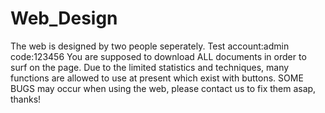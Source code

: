 # Web_Design
 
 The web is designed by two people seperately.
 Test account:admin code:123456
 You are supposed to download ALL documents in order to surf on the page.
 Due to the limited statistics and techniques, many functions are allowed to use at present which exist with buttons.
 SOME BUGS may occur when using the web, please contact us to fix them asap, thanks!
 
